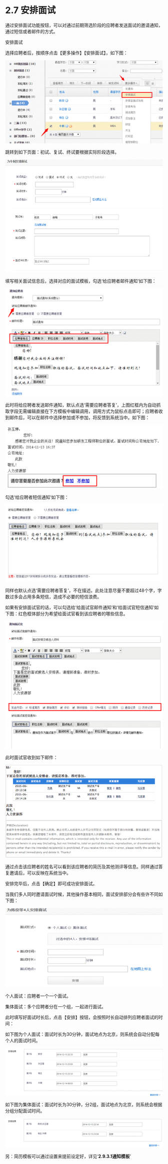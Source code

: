 # 2.7 安排面试

通过安排面试功能按钮，可以对通过前期筛选阶段的应聘者发送面试的邀请通知，通过短信或者邮件的方式。

安排面试

选择应聘者后，按顺序点击【更多操作】【安排面试】，如下图：

![](image186.gif)

跳转到如下页面：初试、复试、终试要根据实际阶段选择。

![](image187.png)
 
填写相关面试信息后，选择对应的面试模板，勾选‘给应聘者邮件通知’如下图：
 
![](image192.gif)

此时将给应聘者发送邮件通知，默认点选‘需要应聘者答复’，上图红框内为自动抓取字段无需编辑直接在下方模板中编辑调用，调用方式为鼠标点击即可；应聘者收到邮件后，可以在邮件中选择参加或不参加，将反馈到系统当中。如下图：
 
![](image194.gif)

勾选‘给应聘者短信通知’如下图：

![](image196.gif)

同样也默认点选‘需要应聘者答复’，不在描述。此处注意尽量不要超过48个字，字数过多会占用多条短信，造成不必要的短信浪费。

如果有安排面试官的话，可以勾选给‘给面试官邮件通知’和‘给面试官短信通知’如下图：红色框体部分为希望给面试官看到该应聘者的哪些信息。

![](image198.gif)

此时面试官收到如下邮件：

![](image199.png)

通过点击该应聘者的姓名可以看到该应聘者的简历及其他测评等信息。同样通过答复邀请后，可以反映在系统当中。

安排完毕后，点击【确定】即可成功安排面试。

当我们多人同时邀请面试时候，其他操作基本相同，面试安排部分会有些许不同如下图：

![](image202.gif)

个人面试：应聘者一个一个面试。

集体面试：多个应聘者分在一个组，一起进行面试。

此时填写好面试时长后，点击【安排】按钮，会按照时长自动排列应聘者面试的时间：

如下图为个人面试：面试时长为30分钟，面试地点为北京，则系统会自动分配每个人的面试时间。
 
![](image204.gif)
 
如下图为集体面试：面试时长为30分钟，分2组，面试地点为北京，则系统会根据分组分配面试时间。

![](image206.gif)

另：简历模板可以通过设置来提前设定好，详见‘**2.9.3.1通知模板**’
